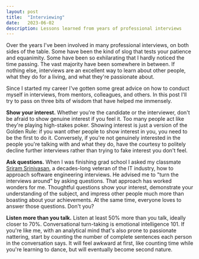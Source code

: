 ```yaml
---
layout: post
title:  "Interviewing"
date:   2023-06-02
description: Lessons learned from years of professional interviews
---
```


Over the years I've been involved in many professional interviews, on both sides of the table. Some have been the kind of slog that tests your patience and equanimity. Some have been so exhilarating that I hardly noticed the time passing. The vast majority have been somewhere in between. If nothing else, interviews are an excellent way to learn about other people, what they do for a living, and what they're passionate about.

Since I started my career I've gotten some great advice on how to conduct myself in interviews, from mentors, colleagues, and others. In this post I'll try to pass on three bits of wisdom that have helped me immensely.

**Show your interest.** Whether you're the candidate or the interviewer, don't be afraid to show genuine interest if you feel it. Too many people act like they're playing high-stakes poker. Showing interest is just a version of the Golden Rule: if you want other people to show interest in you, you need to be the first to do it. Conversely, if you're not genuinely interested in the people you're talking with and what they do, have the courtesy to politely decline further interviews rather than trying to fake interest you don't feel.

**Ask questions.** When I was finishing grad school I asked my classmate [Sriram Srinivasan](http://www.malhar.net/sriram/), a decades-long veteran of the IT industry, how to approach software engineering interviews. He advised me to "turn the interviews around" by asking questions. That approach has worked wonders for me. Thoughtful questions show your interest, demonstrate your understanding of the subject, and impress other people much more than boasting about your achievements. At the same time, everyone loves to answer those questions. Don't you?

**Listen more than you talk.** Listen at least 50% more than you talk, ideally closer to 70%. Conversational turn-taking is emotional intelligence 101. If you're like me, with an analytical mind that's also prone to passionate nattering, start by counting the number of complete sentences each person in the conversation says. It will feel awkward at first, like counting time while you're learning to dance, but will eventually become second nature.
